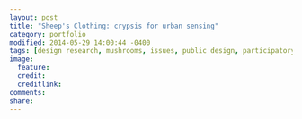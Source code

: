 ```yaml
---
layout: post
title: "Sheep's Clothing: crypsis for urban sensing"
category: portfolio
modified: 2014-05-29 14:00:44 -0400
tags: [design research, mushrooms, issues, public design, participatory design]
image:
  feature: 
  credit: 
  creditlink: 
comments: 
share: 
---
```

